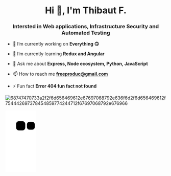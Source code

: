 <h1 align="center">Hi 👋, I'm Thibaut F.</h1>
<h3 align="center">Intersted in Web applications, Infrastructure Security and Automated Testing</h3>


- 🔭 I’m currently working on **Everything 🙃**

- 🌱 I’m currently learning **Redux and Angular**

- 💬 Ask me about **Express, Node ecosystem, Python, JavaScript**

- 📫 How to reach me **freeproduc@gmail.com**

- ⚡ Fun fact **Error 404 fun fact not found**

![68747470733a2f2f6d656469612e67697068792e636f6d2f6d656469612f754442697378454859774244712f67697068792e676966](https://user-images.githubusercontent.com/82499435/197423420-c593ad0e-aedd-4ad4-b5ba-22fce0cd066d.gif)



![Snake animation](https://github.com/Freedisch/Freedisch/blob/output/github-contribution-grid-snake.svg)
